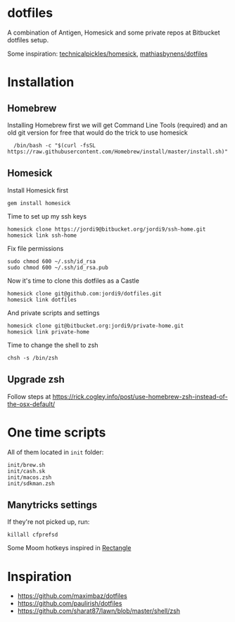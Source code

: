 dotfiles
========

A combination of Antigen, Homesick and some private repos at Bitbucket dotfiles setup. 

Some inspiration: [technicalpickles/homesick](http://www.github.com/technicalpickles/homesick), [mathiasbynens/dotfiles](http://www.github.com/mathiasbynens/dotfiles)

# Installation 

## Homebrew

Installing Homebrew first we will get Command Line Tools (required) and an old git version for free that would do the trick to use homesick

      /bin/bash -c "$(curl -fsSL https://raw.githubusercontent.com/Homebrew/install/master/install.sh)"

## Homesick

Install Homesick first

    gem install homesick

Time to set up my ssh keys

    homesick clone https://jordi9@bitbucket.org/jordi9/ssh-home.git
    homesick link ssh-home

Fix file permissions

    sudo chmod 600 ~/.ssh/id_rsa
    sudo chmod 600 ~/.ssh/id_rsa.pub

Now it's time to clone this dotfiles as a Castle

    homesick clone git@github.com:jordi9/dotfiles.git
    homesick link dotfiles

And private scripts and settings

    homesick clone git@bitbucket.org:jordi9/private-home.git
    homesick link private-home

Time to change the shell to zsh

    chsh -s /bin/zsh

## Upgrade zsh

Follow steps at https://rick.cogley.info/post/use-homebrew-zsh-instead-of-the-osx-default/

# One time scripts

All of them located in `init` folder:

    init/brew.sh
    init/cash.sk
    init/macos.zsh
    init/sdkman.zsh

## Manytricks settings

If they're not picked up, run:

    killall cfprefsd

Some Moom hotkeys inspired in [Rectangle](https://github.com/rxhanson/Rectangle)

# Inspiration

* https://github.com/maximbaz/dotfiles
* https://github.com/paulirish/dotfiles
* https://github.com/sharat87/lawn/blob/master/shell/zsh
